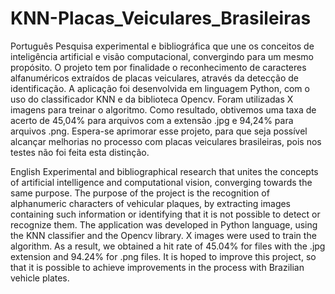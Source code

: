 # KNN-Placas_Veiculares_Brasileiras
Português
Pesquisa experimental e bibliográfica que une os conceitos de inteligência artificial e visão computacional, convergindo para um mesmo propósito. O projeto tem por finalidade o reconhecimento de caracteres alfanuméricos extraídos de placas veiculares, através da detecção de identificação. A aplicação foi desenvolvida em linguagem Python, com o uso do classificador KNN e da biblioteca Opencv. Foram utilizadas X imagens para treinar o algoritmo. Como resultado, obtivemos uma taxa de acerto de 45,04% para arquivos com a extensão .jpg e 94,24% para arquivos .png. Espera-se aprimorar esse projeto, para que seja possível alcançar melhorias no processo com placas veiculares brasileiras, pois nos testes não foi feita esta distinção.


English
Experimental and bibliographical research that unites the concepts of artificial intelligence and computational vision, converging towards the same purpose. The purpose of the project is the recognition of alphanumeric characters of vehicular plaques, by extracting images containing such information or identifying that it is not possible to detect or recognize them. The application was developed in Python language, using the KNN classifier and the Opencv library. X images were used to train the algorithm. As a result, we obtained a hit rate of 45.04% for files with the .jpg extension and 94.24% for .png files. It is hoped to improve this project, so that it is possible to achieve improvements in the process with Brazilian vehicle plates.
